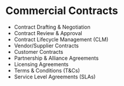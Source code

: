 # Commercial Contracts

- Contract Drafting & Negotiation
- Contract Review & Approval
- Contract Lifecycle Management (CLM)
- Vendor/Supplier Contracts
- Customer Contracts
- Partnership & Alliance Agreements
- Licensing Agreements
- Terms & Conditions (T&Cs)
- Service Level Agreements (SLAs)